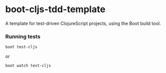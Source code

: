# boot-cljs-tdd-template

A template for test-driven ClojureScript projects, using the Boot build tool.

### Running tests

`boot test-cljs`

or

`boot watch test-cljs`
